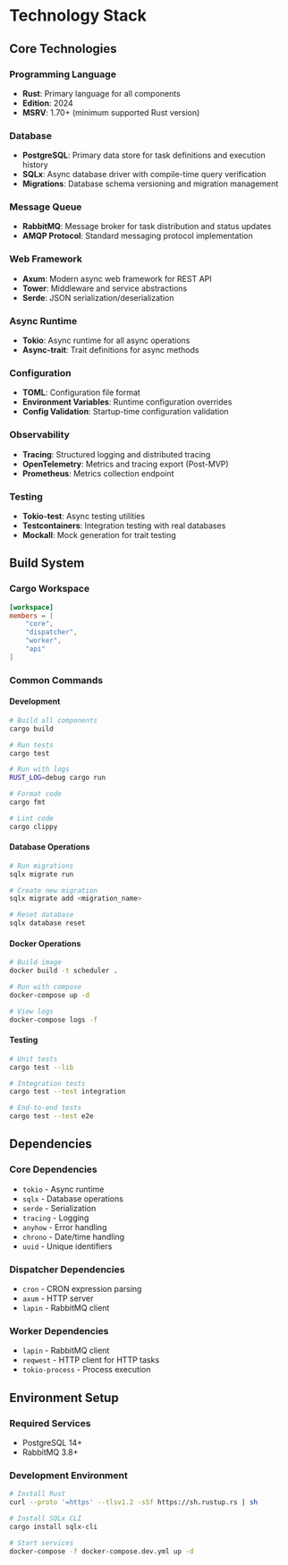 # Technology Stack

## Core Technologies

### Programming Language

- **Rust**: Primary language for all components
- **Edition**: 2024
- **MSRV**: 1.70+ (minimum supported Rust version)

### Database

- **PostgreSQL**: Primary data store for task definitions and execution history
- **SQLx**: Async database driver with compile-time query verification
- **Migrations**: Database schema versioning and migration management

### Message Queue

- **RabbitMQ**: Message broker for task distribution and status updates
- **AMQP Protocol**: Standard messaging protocol implementation

### Web Framework

- **Axum**: Modern async web framework for REST API
- **Tower**: Middleware and service abstractions
- **Serde**: JSON serialization/deserialization

### Async Runtime

- **Tokio**: Async runtime for all async operations
- **Async-trait**: Trait definitions for async methods

### Configuration

- **TOML**: Configuration file format
- **Environment Variables**: Runtime configuration overrides
- **Config Validation**: Startup-time configuration validation

### Observability

- **Tracing**: Structured logging and distributed tracing
- **OpenTelemetry**: Metrics and tracing export (Post-MVP)
- **Prometheus**: Metrics collection endpoint

### Testing

- **Tokio-test**: Async testing utilities
- **Testcontainers**: Integration testing with real databases
- **Mockall**: Mock generation for trait testing

## Build System

### Cargo Workspace

```toml
[workspace]
members = [
    "core",
    "dispatcher", 
    "worker",
    "api"
]
```

### Common Commands

#### Development

```bash
# Build all components
cargo build

# Run tests
cargo test

# Run with logs
RUST_LOG=debug cargo run

# Format code
cargo fmt

# Lint code
cargo clippy
```

#### Database Operations

```bash
# Run migrations
sqlx migrate run

# Create new migration
sqlx migrate add <migration_name>

# Reset database
sqlx database reset
```

#### Docker Operations

```bash
# Build image
docker build -t scheduler .

# Run with compose
docker-compose up -d

# View logs
docker-compose logs -f
```

#### Testing

```bash
# Unit tests
cargo test --lib

# Integration tests
cargo test --test integration

# End-to-end tests
cargo test --test e2e
```

## Dependencies

### Core Dependencies

- `tokio` - Async runtime
- `sqlx` - Database operations
- `serde` - Serialization
- `tracing` - Logging
- `anyhow` - Error handling
- `chrono` - Date/time handling
- `uuid` - Unique identifiers

### Dispatcher Dependencies

- `cron` - CRON expression parsing
- `axum` - HTTP server
- `lapin` - RabbitMQ client

### Worker Dependencies

- `lapin` - RabbitMQ client
- `reqwest` - HTTP client for HTTP tasks
- `tokio-process` - Process execution

## Environment Setup

### Required Services

- PostgreSQL 14+
- RabbitMQ 3.8+

### Development Environment

```bash
# Install Rust
curl --proto '=https' --tlsv1.2 -sSf https://sh.rustup.rs | sh

# Install SQLx CLI
cargo install sqlx-cli

# Start services
docker-compose -f docker-compose.dev.yml up -d
```
